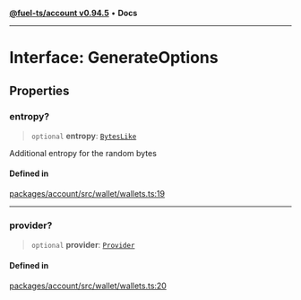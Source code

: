 [**@fuel-ts/account v0.94.5**](../index.md) • **Docs**

***

# Interface: GenerateOptions

## Properties

### entropy?

> `optional` **entropy**: [`BytesLike`](../Interfaces/index.md#byteslike)

Additional entropy for the random bytes

#### Defined in

[packages/account/src/wallet/wallets.ts:19](https://github.com/FuelLabs/fuels-ts/blob/26e9ebed3aac7c894878eda94559482cc10c369f/packages/account/src/wallet/wallets.ts#L19)

***

### provider?

> `optional` **provider**: [`Provider`](./Provider.md)

#### Defined in

[packages/account/src/wallet/wallets.ts:20](https://github.com/FuelLabs/fuels-ts/blob/26e9ebed3aac7c894878eda94559482cc10c369f/packages/account/src/wallet/wallets.ts#L20)

